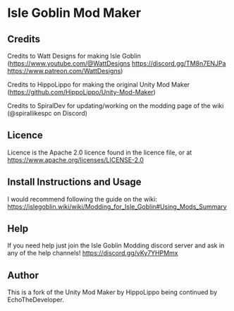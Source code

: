 # Isle Goblin Mod Maker

## Credits
Credits to Watt Designs for making Isle Goblin (https://www.youtube.com/@WattDesigns https://discord.gg/TM8n7ENJPa https://www.patreon.com/WattDesigns)

Credits to HippoLippo for making the original Unity Mod Maker (https://github.com/HippoLippo/Unity-Mod-Maker)

Credits to SpiralDev for updating/working on the modding page of the wiki (@spirallikespc on Discord)

## Licence

Licence is the Apache 2.0 licence found in the licence file, or at https://www.apache.org/licenses/LICENSE-2.0

## Install Instructions and Usage

I would recommend following the guide on the wiki: https://islegoblin.wiki/wiki/Modding_for_Isle_Goblin#Using_Mods_Summary

## Help

If you need help just join the Isle Goblin Modding discord server and ask in any of the help channels! https://discord.gg/vKy7YHPMmx

## Author

This is a fork of the Unity Mod Maker by HippoLippo being continued by EchoTheDeveloper.
